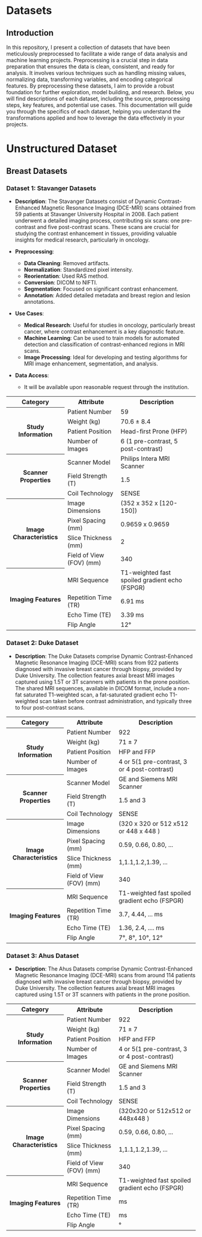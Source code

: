 # Datasets

## Introduction
In this repository, I present a collection of datasets that have been meticulously preprocessed to facilitate a wide range of data analysis and machine learning projects. Preprocessing is a crucial step in data preparation that ensures the data is clean, consistent, and ready for analysis. It involves various techniques such as handling missing values, normalizing data, transforming variables, and encoding categorical features. By preprocessing these datasets, I aim to provide a robust foundation for further exploration, model building, and research.
Below, you will find descriptions of each dataset, including the source, preprocessing steps, key features, and potential use cases. This documentation will guide you through the specifics of each dataset, helping you understand the transformations applied and how to leverage the data effectively in your projects.

# Unstructured Dataset
## Breast Datasets
### Dataset 1: Stavanger Datasets
- **Description**: The Stavanger Datasets consist of Dynamic Contrast-Enhanced Magnetic Resonance Imaging (DCE-MRI) scans obtained from 59 patients at Stavanger University Hospital in 2008. Each patient underwent a detailed imaging process, contributing six scans: one pre-contrast and five post-contrast scans. These scans are crucial for studying the contrast enhancement in tissues, providing valuable insights for medical research, particularly in oncology.

- **Preprocessing**:
  - **Data Cleaning**: Removed artifacts.
  - **Normalization**: Standardized pixel intensity.
  - **Reorientation**: Used RAS method.
  - **Conversion**: DICOM to NIFTI.
  - **Segmentation**: Focused on significant contrast enhancement.
  - **Annotation**: Added detailed metadata and breast region and lesion annotations.
- **Use Cases**:
  - **Medical Research**: Useful for studies in oncology, particularly breast cancer, where contrast enhancement is a key diagnostic feature.
  - **Machine Learning**: Can be used to train models for automated detection and classification of contrast-enhanced regions in MRI scans.
  - **Image Processing**: Ideal for developing and testing algorithms for MRI image enhancement, segmentation, and analysis.
- **Data Access**:
  - It will be available upon reasonable request through the institution.
  
<table>
  <tr>
    <th>Category</th>
    <th>Attribute</th>
    <th>Description</th>
  </tr>
  <tr>
<th rowspan="4">Study Information</th>
    <td>Patient Number</td>
    <td>59</td>
  </tr>
  <tr>
    <td>Weight (kg)</td>
    <td>70.6 ± 8.4</td>
  </tr>
  <tr>
    <td>Patient Position</td>
    <td>Head-first Prone (HFP)</td>
  </tr>
  <tr>
    <td>Number of Images</td>
    <td>6 (1 pre-contrast, 5 post-contrast)</td>
  </tr>
  <tr>
    <th rowspan="3">Scanner Properties</th>
    <td>Scanner Model</td>
    <td>Philips Intera MRI Scanner</td>
  </tr>
  <tr>
    <td>Field Strength (T)</td>
    <td>1.5</td>
  </tr>
  <tr>
    <td>Coil Technology</td>
    <td>SENSE</td>
  </tr>
  <tr>
    <th rowspan="4">Image Characteristics</th>
    <td>Image Dimensions</td>
    <td>(352 x 352 x [120-150]) </td>
  </tr>
  <tr>
    <td>Pixel Spacing (mm)</td>
    <td>0.9659 x 0.9659</td>
  </tr>
  <tr>
    <td>Slice Thickness (mm)</td>
    <td>2</td>
  </tr>
  <tr>
    <td>Field of View (FOV) (mm)</td>
    <td>340</td>
  </tr>
  <tr>
    <th rowspan="4">Imaging Features</th>
    <td>MRI Sequence</td>
    <td>T1-weighted fast spoiled gradient echo (FSPGR)</td>
  </tr>
  <tr>
    <td>Repetition Time (TR)</td>
    <td>6.91 ms</td>
  </tr>
  <tr>
    <td>Echo Time (TE)</td>
    <td>3.39 ms</td>
  </tr>
  <tr>
    <td>Flip Angle</td>
    <td>12°</td>
  </tr>
</table>

### Dataset 2: Duke Dataset
- **Description**: The Duke Datasets comprise Dynamic Contrast-Enhanced Magnetic Resonance Imaging (DCE-MRI) scans from 922 patients diagnosed with invasive breast cancer through biopsy, provided by Duke University. The collection features axial breast MRI images captured using 1.5T or 3T scanners with patients in the prone position. The shared MRI sequences, available in DICOM format, include a non-fat saturated T1-weighted scan, a fat-saturated gradient echo T1-weighted scan taken before contrast administration, and typically three to four post-contrast scans.

<table>
  <tr>
    <th>Category</th>
    <th>Attribute</th>
    <th>Description</th>
  </tr>
  <tr>
<th rowspan="4">Study Information</th>
    <td>Patient Number</td>
    <td>922</td>
  </tr>
  <tr>
    <td>Weight (kg)</td>
    <td>71 ± 7</td>
  </tr>
  <tr>
    <td>Patient Position</td>
    <td>HFP and FFP</td>
  </tr>
  <tr>
    <td>Number of Images</td>
    <td> 4 or 5(1 pre-contrast, 3 or 4 post-contrast)</td>
  </tr>
  <tr>
    <th rowspan="3">Scanner Properties</th>
    <td>Scanner Model</td>
    <td>GE and Siemens MRI Scanner</td>
  </tr>
  <tr>
    <td>Field Strength (T)</td>
    <td>1.5 and 3</td>
  </tr>
  <tr>
    <td>Coil Technology</td>
    <td>SENSE</td>
  </tr>
  <tr>
    <th rowspan="4">Image Characteristics</th>
    <td>Image Dimensions</td>
    <td>(320 x 320 or 512 x512 or 448 x 448 ) </td>
  </tr>
  <tr>
    <td>Pixel Spacing (mm)</td>
    <td>0.59, 0.66, 0.80, ...</td>
  </tr>
  <tr>
    <td>Slice Thickness (mm)</td>
    <td>1,1.1,1.2,1.39, ...</td>
  </tr>
  <tr>
    <td>Field of View (FOV) (mm)</td>
    <td>340</td>
  </tr>
  <tr>
    <th rowspan="4">Imaging Features</th>
    <td>MRI Sequence</td>
    <td>T1-weighted fast spoiled gradient echo (FSPGR)</td>
  </tr>
  <tr>
    <td>Repetition Time (TR)</td>
    <td>3.7, 4.44, ... ms</td>
  </tr>
  <tr>
    <td>Echo Time (TE)</td>
    <td>1.36, 2.4, .... ms</td>
  </tr>
  <tr>
    <td>Flip Angle</td>
    <td>7°, 8°, 10°, 12°</td>
  </tr>
</table>

### Dataset 3: Ahus Dataset
- **Description**: The Ahus Datasets comprise Dynamic Contrast-Enhanced Magnetic Resonance Imaging (DCE-MRI) scans from around 114 patients diagnosed with invasive breast cancer through biopsy, provided by Duke University. The collection features axial breast MRI images captured using 1.5T or 3T scanners with patients in the prone position. 

<table>
  <tr>
    <th>Category</th>
    <th>Attribute</th>
    <th>Description</th>
  </tr>
  <tr>
<th rowspan="4">Study Information</th>
    <td>Patient Number</td>
    <td>922</td>
  </tr>
  <tr>
    <td>Weight (kg)</td>
    <td>71 ± 7</td>
  </tr>
  <tr>
    <td>Patient Position</td>
    <td>HFP and FFP</td>
  </tr>
  <tr>
    <td>Number of Images</td>
    <td> 4 or 5(1 pre-contrast, 3 or 4 post-contrast)</td>
  </tr>
  <tr>
    <th rowspan="3">Scanner Properties</th>
    <td>Scanner Model</td>
    <td>GE and Siemens MRI Scanner</td>
  </tr>
  <tr>
    <td>Field Strength (T)</td>
    <td>1.5 and 3</td>
  </tr>
  <tr>
    <td>Coil Technology</td>
    <td>SENSE</td>
  </tr>
  <tr>
    <th rowspan="4">Image Characteristics</th>
    <td>Image Dimensions</td>
    <td>(320x320 or 512x512 or 448x448 ) </td>
  </tr>
  <tr>
    <td>Pixel Spacing (mm)</td>
    <td>0.59, 0.66, 0.80, ...</td>
  </tr>
  <tr>
    <td>Slice Thickness (mm)</td>
    <td>1,1.1,1.2,1.39, ...</td>
  </tr>
  <tr>
    <td>Field of View (FOV) (mm)</td>
    <td>340</td>
  </tr>
  <tr>
    <th rowspan="4">Imaging Features</th>
    <td>MRI Sequence</td>
    <td>T1-weighted fast spoiled gradient echo (FSPGR)</td>
  </tr>
  <tr>
    <td>Repetition Time (TR)</td>
    <td>  ms</td>
  </tr>
  <tr>
    <td>Echo Time (TE)</td>
    <td>  ms</td>
  </tr>
  <tr>
    <td>Flip Angle</td>
    <td> °</td>
  </tr>
</table>

